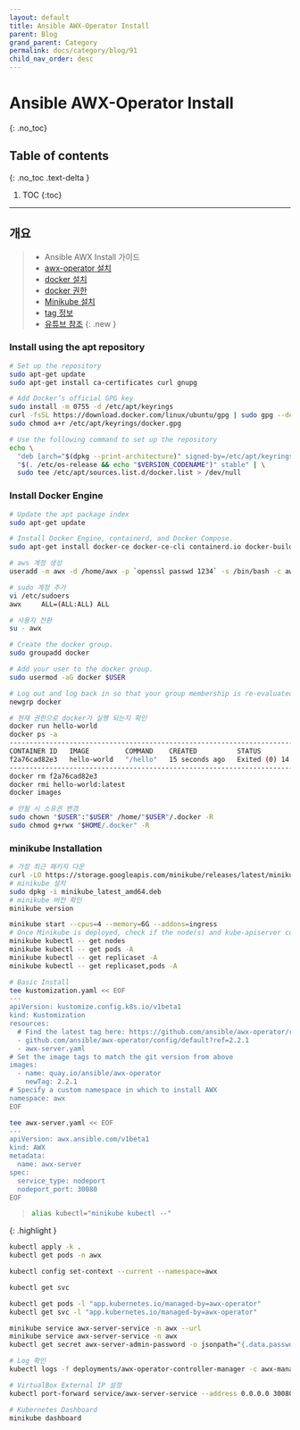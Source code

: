 ```yaml
---
layout: default
title: Ansible AWX-Operator Install
parent: Blog
grand_parent: Category
permalink: docs/category/blog/91
child_nav_order: desc
---
```

# Ansible AWX-Operator Install
{: .no_toc}
## Table of contents
{: .no_toc .text-delta }
1. TOC
{:toc}
---
## 개요
> - Ansible AWX Install 가이드
> - [awx-operator 설치](https://github.com/ansible/awx-operator)
> - [docker 설치](https://docs.docker.com/engine/install/ubuntu/)
> - [docker 권한](https://docs.docker.com/engine/install/linux-postinstall/)
> - [Minikube 설치](https://minikube.sigs.k8s.io/docs/start/)
> - [tag 정보](https://github.com/ansible/awx-operator/tags)
> - [유튜브 참조](https://youtu.be/n3SzwzbxfRE)
{: .new }
### Install using the apt repository

```bash
# Set up the repository
sudo apt-get update
sudo apt-get install ca-certificates curl gnupg
```

```bash
# Add Docker’s official GPG key
sudo install -m 0755 -d /etc/apt/keyrings
curl -fsSL https://download.docker.com/linux/ubuntu/gpg | sudo gpg --dearmor -o /etc/apt/keyrings/docker.gpg
sudo chmod a+r /etc/apt/keyrings/docker.gpg
```

```bash
# Use the following command to set up the repository
echo \
  "deb [arch="$(dpkg --print-architecture)" signed-by=/etc/apt/keyrings/docker.gpg] https://download.docker.com/linux/ubuntu \
  "$(. /etc/os-release && echo "$VERSION_CODENAME")" stable" | \
  sudo tee /etc/apt/sources.list.d/docker.list > /dev/null
```

### Install Docker Engine

```bash
# Update the apt package index
sudo apt-get update
```

```bash
# Install Docker Engine, containerd, and Docker Compose.
sudo apt-get install docker-ce docker-ce-cli containerd.io docker-buildx-plugin docker-compose-plugin
```

```bash
# aws 계정 생성
useradd -m awx -d /home/awx -p `openssl passwd 1234` -s /bin/bash -c awx
```

```bash
# sudo 계정 추가
vi /etc/sudoers
awx     ALL=(ALL:ALL) ALL
```

```bash
# 사용자 전환
su - awx
```

```bash
# Create the docker group.
sudo groupadd docker
```

```bash
# Add your user to the docker group.
sudo usermod -aG docker $USER
```

```bash
# Log out and log back in so that your group membership is re-evaluated.
newgrp docker
```

```bash
# 현재 권한으로 docker가 실행 되는지 확인
docker run hello-world
docker ps -a
-------------------------------------------------------------------------------
CONTAINER ID   IMAGE         COMMAND    CREATED          STATUS                      PORTS     NAMES
f2a76cad82e3   hello-world   "/hello"   15 seconds ago   Exited (0) 14 seconds ago             focused_mayer
-------------------------------------------------------------------------------
docker rm f2a76cad82e3
docker rmi hello-world:latest
docker images
```

```bash
# 안될 시 소유권 변경
sudo chown "$USER":"$USER" /home/"$USER"/.docker -R
sudo chmod g+rwx "$HOME/.docker" -R
```

### minikube Installation

```bash
# 가장 최근 패키지 다운
curl -LO https://storage.googleapis.com/minikube/releases/latest/minikube_latest_amd64.deb
# minikube 설치
sudo dpkg -i minikube_latest_amd64.deb
# minikube 버전 확인
minikube version
```

```bash
minikube start --cpus=4 --memory=6G --addons=ingress
# Once Minikube is deployed, check if the node(s) and kube-apiserver communication is working as expected.
minikube kubectl -- get nodes
minikube kubectl -- get pods -A
minikube kubectl -- get replicaset -A
minikube kubectl -- get replicaset,pods -A
```

```bash
# Basic Install
tee kustomization.yaml << EOF
---
apiVersion: kustomize.config.k8s.io/v1beta1
kind: Kustomization
resources:
  # Find the latest tag here: https://github.com/ansible/awx-operator/releases
  - github.com/ansible/awx-operator/config/default?ref=2.2.1
  - awx-server.yaml
# Set the image tags to match the git version from above
images:
  - name: quay.io/ansible/awx-operator
    newTag: 2.2.1
# Specify a custom namespace in which to install AWX
namespace: awx
EOF
```

```bash
tee awx-server.yaml << EOF
---
apiVersion: awx.ansible.com/v1beta1
kind: AWX
metadata:
  name: awx-server
spec:
  service_type: nodeport
  nodeport_port: 30080
EOF
```

> ```bash
> alias kubectl="minikube kubectl --"
> ```
{: .highlight }

```bash
kubectl apply -k .
kubectl get pods -n awx

kubectl config set-context --current --namespace=awx

kubectl get svc

kubectl get pods -l "app.kubernetes.io/managed-by=awx-operator"
kubectl get svc -l "app.kubernetes.io/managed-by=awx-operator"

minikube service awx-server-service -n awx --url
minikube service awx-server-service -n awx
kubectl get secret awx-server-admin-password -o jsonpath="{.data.password}" | base64 --decode ; echo
```

```bash
# Log 확인
kubectl logs -f deployments/awx-operator-controller-manager -c awx-manager -n awx
```

```bash
# VirtualBox External IP 설정
kubectl port-forward service/awx-server-service --address 0.0.0.0 30080:80
```

```bash
# Kubernetes Dashboard
minikube dashboard
```
